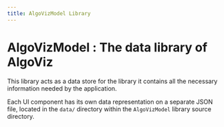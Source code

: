 ```yaml
---
title: AlgoVizModel Library
---
```


# AlgoVizModel : The data library of AlgoViz

This library acts as a data store for the library it contains all the necessary information needed by the application.

Each UI component has its own data representation on a separate JSON file, located in the `data/` directory within the `AlgoVizModel` library source directory.